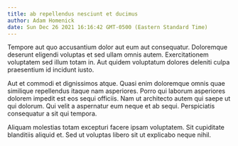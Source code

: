 ```yaml
---
title: ab repellendus nesciunt et ducimus
author: Adam Homenick
date: Sun Dec 26 2021 16:16:42 GMT-0500 (Eastern Standard Time)
---
```

Tempore aut quo accusantium dolor aut eum aut consequatur. Doloremque deserunt eligendi voluptas et sed ullam omnis autem. Exercitationem voluptatem sed illum totam in. Aut quidem voluptatum dolores deleniti culpa praesentium id incidunt iusto.

 Aut et commodi et dignissimos atque. Quasi enim doloremque omnis quae similique repellendus itaque nam asperiores. Porro qui laborum asperiores dolorem impedit est eos sequi officiis. Nam ut architecto autem qui saepe ut qui dolorum. Qui velit a aspernatur eum neque et ab sequi. Perspiciatis consequatur a sit qui tempora.

 Aliquam molestias totam excepturi facere ipsam voluptatem. Sit cupiditate blanditiis aliquid et. Sed ut voluptas libero sit ut explicabo neque nihil.